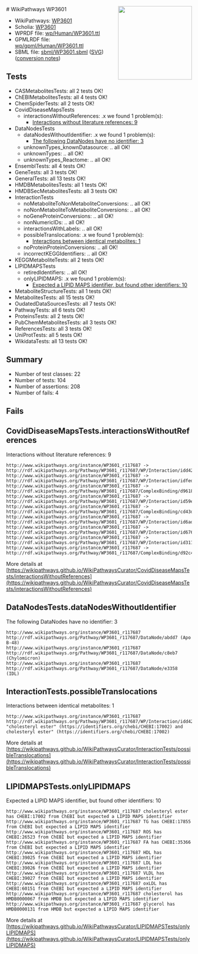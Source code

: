 <img style="float: right; width: 200px" src="../logo.png" />
# WikiPathways WP3601

* WikiPathways: [WP3601](https://identifiers.org/wikipathways:WP3601)
* Scholia: [WP3601](https://scholia.toolforge.org/wikipathways/WP3601)
* WPRDF file: [wp/Human/WP3601.ttl](../wp/Human/WP3601.ttl)
* GPMLRDF file: [wp/gpml/Human/WP3601.ttl](../wp/gpml/Human/WP3601.ttl)
* SBML file: [sbml/WP3601.sbml](../sbml/WP3601.sbml) ([SVG](../sbml/WP3601.svg)) ([conversion notes](../sbml/WP3601.txt))

## Tests
* CASMetabolitesTests: all 2 tests OK!
* ChEBIMetabolitesTests: all 4 tests OK!
* ChemSpiderTests: all 2 tests OK!
* CovidDiseaseMapsTests
    * interactionsWithoutReferences: .x we found 1 problem(s):
        * [Interactions without literature references: 9](#2e295937)
* DataNodesTests
    * dataNodesWithoutIdentifier: .x we found 1 problem(s):
        * [The following DataNodes have no identifier: 3](#d2d32fa2)
    * unknownTypes_knownDatasource: .. all OK!
    * unknownTypes: .. all OK!
    * unknownTypes_Reactome: .. all OK!
* EnsemblTests: all 4 tests OK!
* GeneTests: all 3 tests OK!
* GeneralTests: all 13 tests OK!
* HMDBMetabolitesTests: all 1 tests OK!
* HMDBSecMetabolitesTests: all 3 tests OK!
* InteractionTests
    * noMetaboliteToNonMetaboliteConversions: .. all OK!
    * noNonMetaboliteToMetaboliteConversions: .. all OK!
    * noGeneProteinConversions: .. all OK!
    * nonNumericIDs: .. all OK!
    * interactionsWithLabels: .. all OK!
    * possibleTranslocations: .x we found 1 problem(s):
        * [Interactions between identical metabolites: 1](#d59038c4)
    * noProteinProteinConversions: .. all OK!
    * incorrectKEGGIdentifiers: .. all OK!
* KEGGMetaboliteTests: all 2 tests OK!
* LIPIDMAPSTests
    * retiredIdentifiers: .. all OK!
    * onlyLIPIDMAPS: .x we found 1 problem(s):
        * [Expected a LIPID MAPS identifier, but found other identifiers: 10](#d0bfb678)
* MetaboliteStructureTests: all 1 tests OK!
* MetabolitesTests: all 15 tests OK!
* OudatedDataSourcesTests: all 7 tests OK!
* PathwayTests: all 6 tests OK!
* ProteinsTests: all 2 tests OK!
* PubChemMetabolitesTests: all 3 tests OK!
* ReferencesTests: all 3 tests OK!
* UniProtTests: all 5 tests OK!
* WikidataTests: all 13 tests OK!


## Summary

* Number of test classes: 22
* Number of tests: 104
* Number of assertions: 208
* Number of fails: 4

## Fails

<a name="2e295937" />

## CovidDiseaseMapsTests.interactionsWithoutReferences

Interactions without literature references: 9
```
http://www.wikipathways.org/instance/WP3601_r117687 -> http://rdf.wikipathways.org/Pathway/WP3601_r117687/WP/Interaction/idd424c752
http://www.wikipathways.org/instance/WP3601_r117687 -> http://rdf.wikipathways.org/Pathway/WP3601_r117687/WP/Interaction/idfed07c36
http://www.wikipathways.org/instance/WP3601_r117687 -> http://rdf.wikipathways.org/Pathway/WP3601_r117687/ComplexBinding/d9618
http://www.wikipathways.org/instance/WP3601_r117687 -> http://rdf.wikipathways.org/Pathway/WP3601_r117687/WP/Interaction/id59ee23b
http://www.wikipathways.org/instance/WP3601_r117687 -> http://rdf.wikipathways.org/Pathway/WP3601_r117687/ComplexBinding/cd43d
http://www.wikipathways.org/instance/WP3601_r117687 -> http://rdf.wikipathways.org/Pathway/WP3601_r117687/WP/Interaction/id6ada6ba6
http://www.wikipathways.org/instance/WP3601_r117687 -> http://rdf.wikipathways.org/Pathway/WP3601_r117687/WP/Interaction/id6766c5ee
http://www.wikipathways.org/instance/WP3601_r117687 -> http://rdf.wikipathways.org/Pathway/WP3601_r117687/WP/Interaction/id311357b6
http://www.wikipathways.org/instance/WP3601_r117687 -> http://rdf.wikipathways.org/Pathway/WP3601_r117687/ComplexBinding/d92c4
```

More details at [https://wikipathways.github.io/WikiPathwaysCurator/CovidDiseaseMapsTests/interactionsWithoutReferences](https://wikipathways.github.io/WikiPathwaysCurator/CovidDiseaseMapsTests/interactionsWithoutReferences)

<a name="d2d32fa2" />

## DataNodesTests.dataNodesWithoutIdentifier

The following DataNodes have no identifier: 3
```
http://www.wikipathways.org/instance/WP3601_r117687 http://rdf.wikipathways.org/Pathway/WP3601_r117687/DataNode/abdd7 (Apo B-48)
http://www.wikipathways.org/instance/WP3601_r117687 http://rdf.wikipathways.org/Pathway/WP3601_r117687/DataNode/c8eb7 (Chylomicron)
http://www.wikipathways.org/instance/WP3601_r117687 http://rdf.wikipathways.org/Pathway/WP3601_r117687/DataNode/e3358 (IDL)
```

<a name="d59038c4" />

## InteractionTests.possibleTranslocations

Interactions between identical metabolites: 1
```
http://www.wikipathways.org/instance/WP3601_r117687 http://rdf.wikipathways.org/Pathway/WP3601_r117687/WP/Interaction/idd424c752 "cholesteryl ester" (https://identifiers.org/chebi/CHEBI:17002) and 
cholesteryl ester" (https://identifiers.org/chebi/CHEBI:17002)
```

More details at [https://wikipathways.github.io/WikiPathwaysCurator/InteractionTests/possibleTranslocations](https://wikipathways.github.io/WikiPathwaysCurator/InteractionTests/possibleTranslocations)

<a name="d0bfb678" />

## LIPIDMAPSTests.onlyLIPIDMAPS

Expected a LIPID MAPS identifier, but found other identifiers: 10
```
http://www.wikipathways.org/instance/WP3601_r117687 cholesteryl ester has CHEBI:17002 from ChEBI but expected a LIPID MAPS identifier
http://www.wikipathways.org/instance/WP3601_r117687 TG has CHEBI:17855 from ChEBI but expected a LIPID MAPS identifier
http://www.wikipathways.org/instance/WP3601_r117687 ROS has CHEBI:26523 from ChEBI but expected a LIPID MAPS identifier
http://www.wikipathways.org/instance/WP3601_r117687 FA has CHEBI:35366 from ChEBI but expected a LIPID MAPS identifier
http://www.wikipathways.org/instance/WP3601_r117687 HDL has CHEBI:39025 from ChEBI but expected a LIPID MAPS identifier
http://www.wikipathways.org/instance/WP3601_r117687 LDL has CHEBI:39026 from ChEBI but expected a LIPID MAPS identifier
http://www.wikipathways.org/instance/WP3601_r117687 VLDL has CHEBI:39027 from ChEBI but expected a LIPID MAPS identifier
http://www.wikipathways.org/instance/WP3601_r117687 oxLDL has CHEBI:60151 from ChEBI but expected a LIPID MAPS identifier
http://www.wikipathways.org/instance/WP3601_r117687 cholesterol has HMDB0000067 from HMDB but expected a LIPID MAPS identifier
http://www.wikipathways.org/instance/WP3601_r117687 glycerol has HMDB0000131 from HMDB but expected a LIPID MAPS identifier
```

More details at [https://wikipathways.github.io/WikiPathwaysCurator/LIPIDMAPSTests/onlyLIPIDMAPS](https://wikipathways.github.io/WikiPathwaysCurator/LIPIDMAPSTests/onlyLIPIDMAPS)

